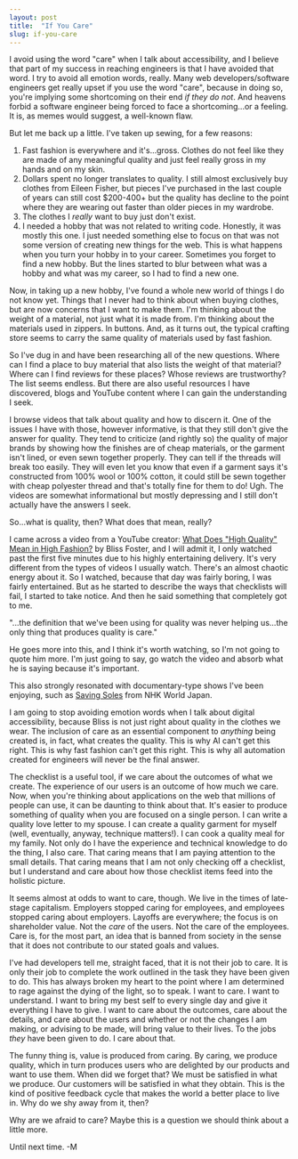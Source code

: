 ```yaml
---
layout: post
title:  "If You Care"
slug: if-you-care
---
```


I avoid using the word "care" when I talk about accessibility, and I believe that part of my success in reaching engineers is that I have avoided that word. I try to avoid all emotion words, really. Many web developers/software engineers get really upset if you use the word "care", because in doing so, you're implying some shortcoming on their end _if they do not_. And heavens forbid a software engineer being forced to face a shortcoming...or a feeling. It is, as memes would suggest, a well-known flaw.
   
<!--more-->

But let me back up a little. I've taken up sewing, for a few reasons:

1. Fast fashion is everywhere and it's...gross. Clothes do not feel like they are made of any meaningful quality and just feel really gross in my hands and on my skin.
2. Dollars spent no longer translates to quality. I still almost exclusively buy clothes from Eileen Fisher, but pieces I've purchased in the last couple of years can still cost $200-400+ but the quality has decline to the point where they are wearing out faster than older pieces in my wardrobe.
3. The clothes I _really_ want to buy just don't exist.
4. I needed a hobby that was not related to writing code. Honestly, it was mostly this one. I just needed something else to focus on that was not some version of creating new things for the web. This is what happens when you turn your hobby in to your career. Sometimes you forget to find a new hobby. But the lines started to blur between what was a hobby and what was my career, so I had to find a new one.

Now, in taking up a new hobby, I've found a whole new world of things I do not know yet. Things that I never had to think about when buying clothes, but are now concerns that I want to make them. I'm thinking about the weight of a material, not just what it is made from. I'm thinking about the materials used in zippers. In buttons. And, as it turns out, the typical crafting store seems to carry the same quality of materials used by fast fashion.

So I've dug in and have been researching all of the new questions. Where can I find a place to buy material that also lists the weight of that material? Where can I find reviews for these places? Whose reviews are trustworthy? The list seems endless. But there are also useful resources I have discovered, blogs and YouTube content where I can gain the understanding I seek.

I browse videos that talk about quality and how to discern it. One of the issues I have with those, however informative, is that they still don't give the answer for quality. They tend to criticize (and rightly so) the quality of major brands by showing how the finishes are of cheap materials, or the garment isn't lined, or even sewn together properly. They can tell if the threads will break too easily. They will even let you know that even if a garment says it's constructed from 100% wool or 100% cotton, it could still be sewn together with cheap polyester thread and that's totally fine for them to do! Ugh. The videos are somewhat informational but mostly depressing and I still don't actually have the answers I seek.

So...what is quality, then? What does that mean, really?

I came across a video from a YouTube creator: [What Does "High Quality" Mean in High Fashion?](https://youtu.be/OMNdUTpJ7MY?si=pzC_2jRbrzIfLRXi) by Bliss Foster, and I will admit it, I only watched past the first five minutes due to his highly entertaining delivery. It's very different from the types of videos I usually watch. There's an almost chaotic energy about it. So I watched, because that day was fairly boring, I was fairly entertained. But as he started to describe the ways that checklists will fail, I started to take notice. And then he said something that completely got to me. 

"...the definition that we've been using for quality was never helping us...the only thing that produces quality is care."

He goes more into this, and I think it's worth watching, so I'm not going to quote him more. I'm just going to say, go watch the video and absorb what he is saying because it's important.

This also strongly resonated with documentary-type shows I've been enjoying, such as [Saving Soles](https://www.youtube.com/watch?v=K8BR5JPfBNg) from NHK World Japan. 

I am going to stop avoiding emotion words when I talk about digital accessibility, because Bliss is not just right about quality in the clothes we wear. The inclusion of care as an essential component to _anything_ being created is, in fact, what creates the quality. This is why AI can't get this right. This is why fast fashion can't get this right. This is why all automation created for engineers will never be the final answer.

The checklist is a useful tool, if we care about the outcomes of what we create. The experience of our users is an outcome of how much we care. Now, when you're thinking about applications on the web that millions of people can use, it can be daunting to think about that. It's easier to produce something of quality when you are focused on a single person. I can write a quality love letter to my spouse. I can create a quality garment for myself (well, eventually, anyway, technique matters!). I can cook a quality meal for my family. Not only do I have the experience and technical knowledge to do the thing, I also care. That caring means that I am paying attention to the small details. That caring means that I am not only checking off a checklist, but I understand and care about how those checklist items feed into the holistic picture.

It seems almost at odds to want to care, though. We live in the times of late-stage capitalism. Employers stopped caring for employees, and employees stopped caring about employers. Layoffs are everywhere; the focus is on shareholder value. Not the _care_ of the users. Not the care of the employees. Care is, for the most part, an idea that is banned from society in the sense that it does not contribute to our stated goals and values. 

I've had developers tell me, straight faced, that it is not their job to care. It is only their job to complete the work outlined in the task they have been given to do. This has always broken my heart to the point where I am determined to rage against the dying of the light, so to speak. I want to care. I want to understand. I want to bring my best self to every single day and give it everything I have to give. I want to care about the outcomes, care about the details, and care about the users and whether or not the changes I am making, or advising to be made, will bring value to their lives. To the jobs _they_ have been given to do. I care about that.

The funny thing is, value is produced from caring. By caring, we produce quality, which in turn produces users who are delighted by our products and want to use them. When did we forget that? We must be satisfied in what we produce. Our customers will be satisfied in what they obtain. This is the kind of positive feedback cycle that makes the world a better place to live in. Why do we shy away from it, then?

Why are we afraid to care? Maybe this is a question we should think about a little more.

Until next time. -M

